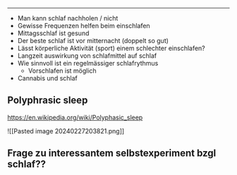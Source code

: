 ***

- Man kann schlaf nachholen / nicht
- Gewisse Frequenzen helfen beim einschlafen
- Mittagsschlaf ist gesund
- Der beste schlaf ist vor mitternacht (doppelt so gut)
- Lässt körperliche Aktivität (sport) einem schlechter einschlafen?
- Langzeit auswirkung von schlafmittel auf schlaf
- Wie sinnvoll ist ein regelmässiger schlafrythmus
	- Vorschlafen ist möglich
- Cannabis und schlaf
## Polyphrasic sleep

https://en.wikipedia.org/wiki/Polyphasic_sleep

![[Pasted image 20240227203821.png]]


## Frage zu interessantem selbstexperiment bzgl schlaf??
